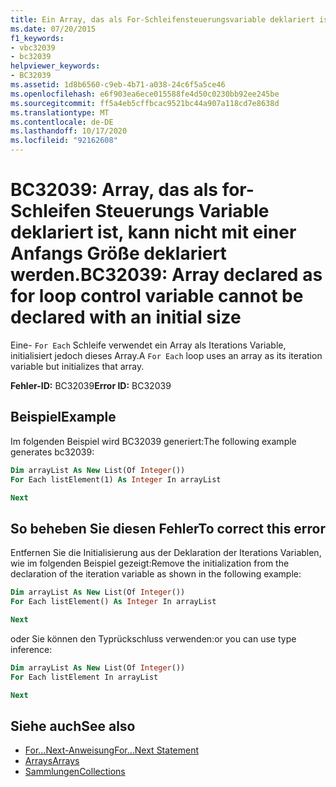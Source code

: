 ```yaml
---
title: Ein Array, das als For-Schleifensteuerungsvariable deklariert ist, kann nicht mit einer vorgegebenen Größe deklariert werden.
ms.date: 07/20/2015
f1_keywords:
- vbc32039
- bc32039
helpviewer_keywords:
- BC32039
ms.assetid: 1d8b6560-c9eb-4b71-a038-24c6f5a5ce46
ms.openlocfilehash: e6f903ea6ece015588fe4d50c0230bb92ee245be
ms.sourcegitcommit: ff5a4eb5cffbcac9521bc44a907a118cd7e8638d
ms.translationtype: MT
ms.contentlocale: de-DE
ms.lasthandoff: 10/17/2020
ms.locfileid: "92162608"
---
```

# <a name="bc32039-array-declared-as-for-loop-control-variable-cannot-be-declared-with-an-initial-size"></a><span data-ttu-id="2c791-102">BC32039: Array, das als for-Schleifen Steuerungs Variable deklariert ist, kann nicht mit einer Anfangs Größe deklariert werden.</span><span class="sxs-lookup"><span data-stu-id="2c791-102">BC32039: Array declared as for loop control variable cannot be declared with an initial size</span></span>

<span data-ttu-id="2c791-103">Eine- `For Each` Schleife verwendet ein Array als Iterations Variable, initialisiert jedoch dieses Array.</span><span class="sxs-lookup"><span data-stu-id="2c791-103">A `For Each` loop uses an array as its iteration variable but initializes that array.</span></span>

<span data-ttu-id="2c791-104">**Fehler-ID:** BC32039</span><span class="sxs-lookup"><span data-stu-id="2c791-104">**Error ID:** BC32039</span></span>

## <a name="example"></a><span data-ttu-id="2c791-105">Beispiel</span><span class="sxs-lookup"><span data-stu-id="2c791-105">Example</span></span>

<span data-ttu-id="2c791-106">Im folgenden Beispiel wird BC32039 generiert:</span><span class="sxs-lookup"><span data-stu-id="2c791-106">The following example generates bc32039:</span></span>

```vb
Dim arrayList As New List(Of Integer())
For Each listElement(1) As Integer In arrayList

Next
```

## <a name="to-correct-this-error"></a><span data-ttu-id="2c791-107">So beheben Sie diesen Fehler</span><span class="sxs-lookup"><span data-stu-id="2c791-107">To correct this error</span></span>

<span data-ttu-id="2c791-108">Entfernen Sie die Initialisierung aus der Deklaration der Iterations Variablen, wie im folgenden Beispiel gezeigt:</span><span class="sxs-lookup"><span data-stu-id="2c791-108">Remove the initialization from the declaration of the iteration variable as shown in the following example:</span></span>

```vb
Dim arrayList As New List(Of Integer())
For Each listElement() As Integer In arrayList

Next
```

<span data-ttu-id="2c791-109">oder Sie können den Typrückschluss verwenden:</span><span class="sxs-lookup"><span data-stu-id="2c791-109">or you can use type inference:</span></span>

```vb
Dim arrayList As New List(Of Integer())
For Each listElement In arrayList

Next
```

## <a name="see-also"></a><span data-ttu-id="2c791-110">Siehe auch</span><span class="sxs-lookup"><span data-stu-id="2c791-110">See also</span></span>

- [<span data-ttu-id="2c791-111">For...Next-Anweisung</span><span class="sxs-lookup"><span data-stu-id="2c791-111">For...Next Statement</span></span>](../statements/for-next-statement.md)
- [<span data-ttu-id="2c791-112">Arrays</span><span class="sxs-lookup"><span data-stu-id="2c791-112">Arrays</span></span>](../../programming-guide/language-features/arrays/index.md)
- [<span data-ttu-id="2c791-113">Sammlungen</span><span class="sxs-lookup"><span data-stu-id="2c791-113">Collections</span></span>](../../../standard/collections/index.md)
